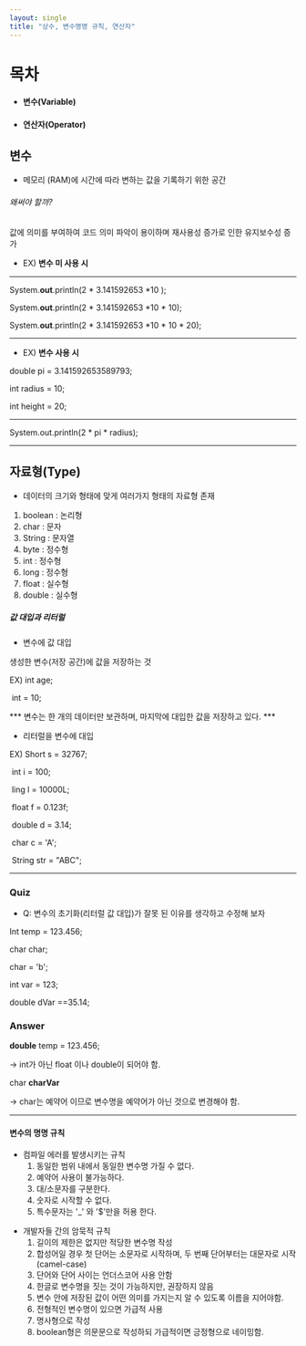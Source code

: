 ```yaml
---
layout: single
title: "상수, 변수명명 규칙, 연산자"
---
```


# 목차

- #### 변수(Variable)

- #### 연산자(Operator)





## 변수

- 메모리 (RAM)에 시간에 따라 변하는 값을 기록하기 위한 공간

###### 왜써야 할까?

값에 의미를 부여하여 코드 의미 파악이 용이하며 재사용성 증가로 인한 유지보수성 증가

- EX) **변수 미 사용 시** 

---

System.**out**.println(2 * 3.141592653 *10 );

System.**out**.println(2 * 3.141592653 *10 * 10);

System.**out**.println(2 * 3.141592653 *10 * 10 * 20);

---





- EX) **변수 사용 시** 

double pi = 3.141592653589793;

int radius = 10;

int height = 20;

---

System.out.println(2 * pi * radius);

---



## 자료형(Type)

- 데이터의 크기와 형태에 맞게 여러가지 형태의 자료형 존재

1. boolean : 논리형
2. char : 문자
3. String : 문자열
4. byte : 정수형 
5. int : 정수형
6. long : 정수형
7. float : 실수형
8. double : 실수형



##### 값 대입과 리터럴

- 변수에 값 대입

생성한 변수(저장 공간)에 값을 저장하는 것

EX)  int age;

​        int = 10; 

*** 변수는 한 개의 데이터만 보관하며, 마지막에 대입한 값을 저장하고 있다. ***



- 리터럴을 변수에 대입

EX)  Short s = 32767;

​	int i = 100;

​	ling l = 10000L;

​	float f = 0.123f;

​	double d = 3.14;

​	char c = 'A'; 

​	String str = "ABC";

---

### Quiz

- Q: 변수의 초기화(리터럴 값 대입)가 잘못 된 이유를 생각하고 수정해 보자

Int temp = 123.456;



char char;

char = 'b';

int var = 123;

double dVar ==35.14;



### Answer

**double** temp = 123.456;

-> int가 아닌 float 이나 double이 되어야 함.



char **charVar**

-> char는 예약어 이므로 변수명을 예약어가 아닌 것으로 변경해야 함.

---



#### 변수의 명명 규칙

- 컴파일 에러를 발생시키는 규칙
  1. 동일한 범위 내에서 동일한 변수명 가질 수 없다.
  2. 예약어 사용이 불가능하다.
  3. 대/소문자를 구분한다.
  4. 숫자로 시작할 수 없다.
  5. 특수문자는 '_' 와 '$'만을 허용 한다.

* 개발자들 간의 암묵적 규칙
  1. 길이의 제한은 없지만 적당한 변수명 작성
  2. 합성어일 경우 첫 단어는 소문자로 시작하며, 두 번째 단어부터는 대문자로 시작(camel-case)
  3. 단어와 단어 사이는 언더스코어 사용 안함
  4. 한글로 변수명을 짓는 것이 가능하지만, 권장하지 않음
  5. 변수 안에 저장된 값이 어떤 의미를 가지는지 알 수 있도록 이름을 지어야함.
  6. 전형적인 변수명이 있으면 가급적 사용
  7. 명사형으로 작성
  8. boolean형은 의문문으로 작성하되 가급적이면 긍정형으로 네이밍함.
